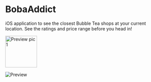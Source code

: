 # BobaAddict

iOS application to see the closest Bubble Tea shops at your current location. See the ratings and price range before you head in!

<img src="https://i.imgur.com/ZumaZS1.png" alt="Preview pic 1" width="100" height="100">


![Preview](https://i.imgur.com/rGYauuT.png)
